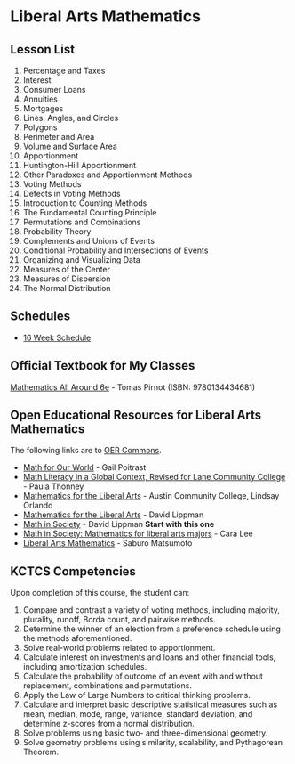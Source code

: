 # Liberal Arts Mathematics

## Lesson List
1.	Percentage and Taxes
2.	Interest
3.	Consumer Loans
4.	Annuities
5.	Mortgages
6.	Lines, Angles, and Circles
7.	Polygons
8.	Perimeter and Area
9.	Volume and Surface Area
10.	Apportionment
11.	Huntington-Hill Apportionment
12.	Other Paradoxes and Apportionment Methods
13.	Voting Methods
14.	Defects in Voting Methods
15.	Introduction to Counting Methods
16.	The Fundamental Counting Principle
17.	Permutations and Combinations
18.	Probability Theory
19.	Complements and Unions of Events
20.	Conditional Probability and Intersections of Events
21.	Organizing and Visualizing Data
22.	Measures of the Center
23.	Measures of Dispersion
24.	The Normal Distribution

## Schedules
* [16 Week Schedule](LibArts16Week.md)

## Official Textbook for My Classes
[Mathematics All Around 6e](https://www.pearson.com/us/higher-education/product/Pirnot-Mathematics-All-Around-6th-Edition/9780134434681.html) - Tomas Pirnot (ISBN: 9780134434681)

## Open Educational Resources for Liberal Arts Mathematics
The following links are to [OER Commons](https://www.oercommons.org).
*	[Math for Our World](https://www.oercommons.org/courses/math-for-our-world) - Gail Poitrast
*	[Math Literacy in a Global Context, Revised for Lane Community College](https://www.oercommons.org/courses/math-for-our-world/view) - Paula Thonney
*	[Mathematics for the Liberal Arts](https://www.oercommons.org/courses/mathematics-for-the-liberal-arts-2) - Austin Community College, Lindsay Orlando
*	[Mathematics for the Liberal Arts](https://www.oercommons.org/courses/mathematics-for-the-liberal-arts) - David Lippman
*	[Math in Society](https://www.oercommons.org/courses/math-in-society-2) - David Lippman  **Start with this one**
*	[Math in Society: Mathematics for liberal arts majors](https://www.oercommons.org/courses/math-in-society-mathematics-for-liberal-arts-majors) - Cara Lee
*	[Liberal Arts Mathematics](https://www.oercommons.org/courses/liberal-arts-mathematics-2) - Saburo Matsumoto

## KCTCS Competencies
Upon completion of this course, the student can:
1.	Compare and contrast a variety of voting methods, including majority, plurality, runoff, Borda count, and pairwise methods.
2.	Determine the winner of an election from a preference schedule using the methods aforementioned.
3.	Solve real-world problems related to apportionment.
4.	Calculate interest on investments and loans and other financial tools, including amortization schedules.
5.	Calculate the probability of outcome of an event with and without replacement, combinations and permutations.
6.	Apply the Law of Large Numbers to critical thinking problems.
7.	Calculate and interpret basic descriptive statistical measures such as mean, median, mode, range, variance, standard deviation, and determine z-scores from a normal distribution.
8.	Solve problems using basic two- and three-dimensional geometry.
9.	Solve geometry problems using similarity, scalability, and Pythagorean Theorem.
